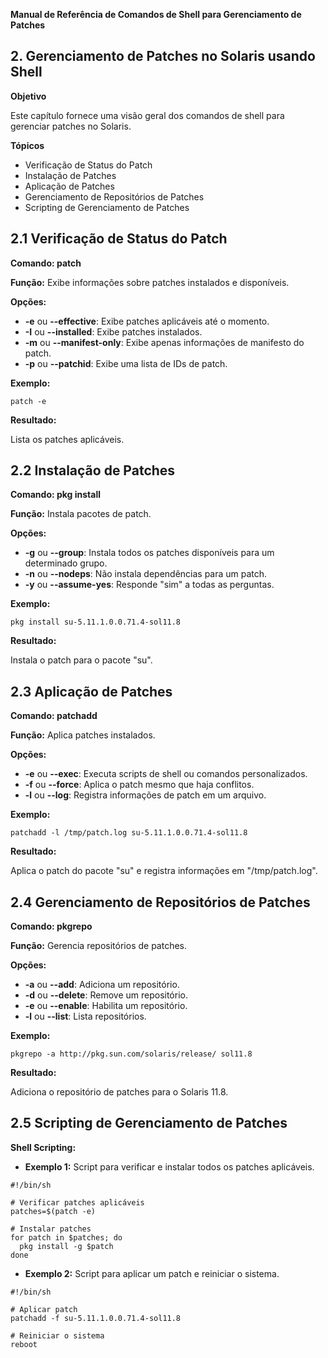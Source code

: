 **Manual de Referência de Comandos de Shell para Gerenciamento de Patches**

## 2. Gerenciamento de Patches no Solaris usando Shell

**Objetivo**

Este capítulo fornece uma visão geral dos comandos de shell para gerenciar patches no Solaris.

**Tópicos**

* Verificação de Status do Patch
* Instalação de Patches
* Aplicação de Patches
* Gerenciamento de Repositórios de Patches
* Scripting de Gerenciamento de Patches

## 2.1 Verificação de Status do Patch

**Comando: patch**

**Função:** Exibe informações sobre patches instalados e disponíveis.

**Opções:**

* **-e** ou **--effective**: Exibe patches aplicáveis até o momento.
* **-I** ou **--installed**: Exibe patches instalados.
* **-m** ou **--manifest-only**: Exibe apenas informações de manifesto do patch.
* **-p** ou **--patchid**: Exibe uma lista de IDs de patch.

**Exemplo:**

```shell
patch -e
```

**Resultado:**

Lista os patches aplicáveis.

## 2.2 Instalação de Patches

**Comando: pkg install**

**Função:** Instala pacotes de patch.

**Opções:**

* **-g** ou **--group**: Instala todos os patches disponíveis para um determinado grupo.
* **-n** ou **--nodeps**: Não instala dependências para um patch.
* **-y** ou **--assume-yes**: Responde "sim" a todas as perguntas.

**Exemplo:**

```shell
pkg install su-5.11.1.0.0.71.4-sol11.8
```

**Resultado:**

Instala o patch para o pacote "su".

## 2.3 Aplicação de Patches

**Comando: patchadd**

**Função:** Aplica patches instalados.

**Opções:**

* **-e** ou **--exec**: Executa scripts de shell ou comandos personalizados.
* **-f** ou **--force**: Aplica o patch mesmo que haja conflitos.
* **-l** ou **--log**: Registra informações de patch em um arquivo.

**Exemplo:**

```shell
patchadd -l /tmp/patch.log su-5.11.1.0.0.71.4-sol11.8
```

**Resultado:**

Aplica o patch do pacote "su" e registra informações em "/tmp/patch.log".

## 2.4 Gerenciamento de Repositórios de Patches

**Comando: pkgrepo**

**Função:** Gerencia repositórios de patches.

**Opções:**

* **-a** ou **--add**: Adiciona um repositório.
* **-d** ou **--delete**: Remove um repositório.
* **-e** ou **--enable**: Habilita um repositório.
* **-l** ou **--list**: Lista repositórios.

**Exemplo:**

```shell
pkgrepo -a http://pkg.sun.com/solaris/release/ sol11.8
```

**Resultado:**

Adiciona o repositório de patches para o Solaris 11.8.

## 2.5 Scripting de Gerenciamento de Patches

**Shell Scripting:**

* **Exemplo 1:** Script para verificar e instalar todos os patches aplicáveis.

```shell
#!/bin/sh

# Verificar patches aplicáveis
patches=$(patch -e)

# Instalar patches
for patch in $patches; do
  pkg install -g $patch
done
```

* **Exemplo 2:** Script para aplicar um patch e reiniciar o sistema.

```shell
#!/bin/sh

# Aplicar patch
patchadd -f su-5.11.1.0.0.71.4-sol11.8

# Reiniciar o sistema
reboot
```